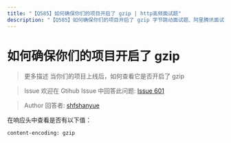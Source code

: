 ```yaml
---
title: "【Q585】如何确保你们的项目开启了 gzip | http高频面试题"
description: "【Q585】如何确保你们的项目开启了 gzip 字节跳动面试题、阿里腾讯面试题、美团小米面试题。"
---
```


# 如何确保你们的项目开启了 gzip

> 更多描述
> 当你们的项目上线后，如何查看它是否开启了 gzip

> Issue
> 欢迎在 Gtihub Issue 中回答此问题: [Issue 601](https://github.com/shfshanyue/Daily-Question/issues/601)

> Author
> 回答者: [shfshanyue](https://github.com/shfshanyue)

在响应头中查看是否有以下值：

```bash
content-encoding: gzip
```
